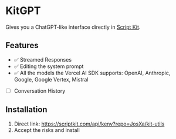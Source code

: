 # KitGPT

Gives you a ChatGPT-like interface directly in [Script Kit](https://scriptkit.com).

## Features

- ✅ Streamed Responses
- ✅ Editing the system prompt
- ✅ All the models the Vercel AI SDK supports: OpenAI, Anthropic, Google, Google Vertex, Mistral
- [ ] Conversation History

## Installation

1. Direct link: https://scriptkit.com/api/kenv?repo=JosXa/kit-utils
2. Accept the risks and install

